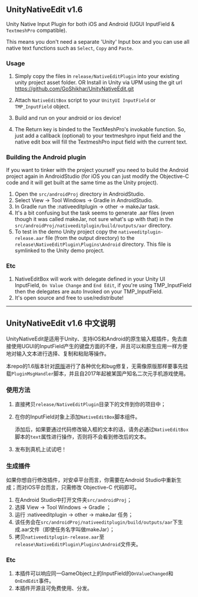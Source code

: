 ## UnityNativeEdit v1.6
Unity Native Input Plugin for both iOS and Android (UGUI InputField &  ```TextmeshPro``` compatible).

This means you don't need a separate 'Unity' Input box and you can use all native text functions such as `Select`, `Copy` and `Paste`.

### Usage
1. Simply copy the files in `release/NativeEditPlugin` into your existing unity project asset folder.
OR
Install in Unity via UPM using the git url https://github.com/GoShikhar/UnityNativeEdit.git

2. Attach ```NativeEditBox``` script to your  ```UnityUI InputField``` or ```TMP_InputField``` object.

3. Build and run on your android or ios device!

4. The Return key is binded to the TextMeshPro's invokable function. So, just add a callback (optional) to your textmeshpro input field and the native edit box will fill the TextmeshPro input field with the current text.


### Building the Android plugin
If you want to tinker with the project yourself you need to build the Android project again in AndroidStudio (for iOS you can just modify the Objective-C code and it will get built at the same time as the Unity project). 

1. Open the `src/androidProj` directory in AndroidStudio.
2. Select View -> Tool Windows -> Gradle in AndroidStudio.
3. In Gradle run the :nativeeditplugin -> other -> makeJar task.
4. It's a bit confusing but the task seems to generate .aar files (even though it was called makeJar, not sure what's up with that) in the `src/androidProj/nativeeditplugin/build/outputs/aar` directory.
5. To test in the demo Unity project copy the `nativeeditplugin-release.aar` file (from the output directory) to the `release\NativeEditPlugin\Plugins\Android` directory. This file is symlinked to the Unity demo project.

### Etc
1. NativeEditBox will work with delegate defined in your Unity UI InputField, `On Value Change` and `End Edit`, if you're using TMP_InputField then the delegates are auto Invoked on your TMP_InputField.
2. It's open source and free to use/redistribute!

- - -
## UnityNativeEdit v1.6 中文说明
UnityNativeEdit是适用于Unity、支持iOS和Android的原生输入框插件，免去直接使用UGUI的InputField产生的键盘方面的不便，并且可以和原生应用一样方便地对输入文本进行选择、复制和粘贴等操作。

本repo的1.6版本针对[原版](https://github.com/YousicianGit/UnityNativeEdit/)进行了各种优化和bug修复，无需像原版那样要事先挂载`PluginMsgHandler`脚本，并且自2017年起被某国产知名二次元手机游戏使用。

### 使用方法
1. 直接拷贝`release/NativeEditPlugin`目录下的文件到你的项目中；
2. 在你的InputField对象上添加`NativeEditBox`脚本组件。

    添加后，如果要通过代码修改输入框的文本的话，请务必通过`NativeEditBox`脚本的`text`属性进行操作，否则将不会看到修改后的文本。
3. 发布到真机上试试吧！

### 生成插件
如果你想自行修改插件，对安卓平台而言，你需要在Android Studio中重新生成；而对iOS平台而言，只需修改 Objective-C 代码即可。

1. 在Android Studio中打开文件夹`src/androidProj`；
2. 选择 View -> Tool Windows -> Gradle ；
3. 运行 :nativeeditplugin -> other -> makeJar 任务；
4. 该任务会在`src/androidProj/nativeeditplugin/build/outputs/aar`下生成.aar文件（即使任务名字叫做makeJar）；
5. 拷贝`nativeeditplugin-release.aar`至`release\NativeEditPlugin\Plugins\Android`文件夹。

### Etc
1. 本插件可以响应同一GameObject上的InputField的`OnValueChanged`和`OnEndEdit`事件。
2. 本插件开源且可免费使用、分发。
